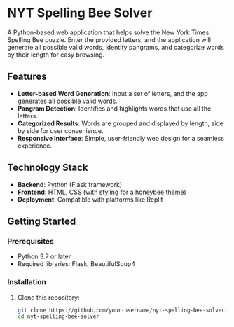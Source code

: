 # NYT Spelling Bee Solver  

A Python-based web application that helps solve the New York Times Spelling Bee puzzle. Enter the provided letters, and the application will generate all possible valid words, identify pangrams, and categorize words by their length for easy browsing.  

## Features  
- **Letter-based Word Generation**: Input a set of letters, and the app generates all possible valid words.  
- **Pangram Detection**: Identifies and highlights words that use all the letters.  
- **Categorized Results**: Words are grouped and displayed by length, side by side for user convenience.  
- **Responsive Interface**: Simple, user-friendly web design for a seamless experience.  

## Technology Stack  
- **Backend**: Python (Flask framework)  
- **Frontend**: HTML, CSS (with styling for a honeybee theme)  
- **Deployment**: Compatible with platforms like Replit  

## Getting Started  

### Prerequisites  
- Python 3.7 or later  
- Required libraries: Flask, BeautifulSoup4  

### Installation  
1. Clone this repository:  
   ```bash
   git clone https://github.com/your-username/nyt-spelling-bee-solver.git
   cd nyt-spelling-bee-solver
